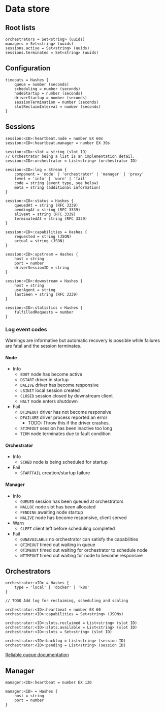 # Data store

## Root lists
```
orchestrators = Set<string> (uuids)
managers = Set<string> (uuids)
sessions.active = Set<string> (uuids)
sessions.terminated = Set<string> (uuids)
```

## Configuration
```
timeouts = Hashes {
	queue = number (seconds)
	scheduling = number (seconds)
	nodeStartup = number (seconds)
	driverStartup = number (seconds)
	sessionTermination = number (seconds)
	slotReclaimInterval = number (seconds)
}
```

## Sessions
```
session:<ID>:heartbeat.node = number EX 60s
session:<ID>:heartbeat.manager = number EX 30s

session:<ID>:slot = string (slot ID)
// Orchestrator being a list is an implementation detail.
session:<ID>:orchestrator = List<string> (orchestrator ID)

session:<ID>:log = Stream {
	component = 'node' | 'orchestrator' | 'manager' | 'proxy'
	level = 'info' | 'warn' | 'fail'
	code = string (event type, see below)
	meta = string (additional information)
}

session:<ID>:status = Hashes {
	queuedAt = string (RFC 3339)
	pendingAt = string (RFC 3339)
	aliveAt = string (RFC 3339)
	terminatedAt = string (RFC 3339)
}

session:<ID>:capabilities = Hashes {
	requested = string (JSON)
	actual = string (JSON)
}

session:<ID>:upstream = Hashes {
	host = string
	port = number
	driverSessionID = string
}

session:<ID>:downstream = Hashes {
	host = string
	userAgent = string
	lastSeen = string (RFC 3339)
}

session:<ID>:statistics = Hashes {
	fulfilledRequests = number
}
```

### Log event codes
Warnings are informative but automatic recovery is possible while failures are fatal and the session terminates.

#### Node
- Info
	- `BOOT` node has become active
	- `DSTART` driver in startup
	- `DALIVE` driver has become responsive
	- `LSINIT` local session created
	- `CLOSED` session closed by downstream client
	- `HALT` node enters shutdown
- Fail
	- `DTIMEOUT` driver has not become responsive
	- `DFAILURE` driver process reported an error
		- TODO: Throw this if the driver crashes.
	- `STIMEOUT` session has been inactive too long
	- `TERM` node terminates due to fault condition

#### Orchestrator
- Info
	- `SCHED` node is being scheduled for startup
- Fail
	- `STARTFAIL` creation/startup failure

#### Manager
- Info
	- `QUEUED` session has been queued at orchestrators
	- `NALLOC` node slot has been allocated
	- `PENDING` awaiting node startup
	- `NALIVE` node has become responsive, client served
- Warn
	- `CLEFT` client left before scheduling completed
- Fail
	- `QUNAVAILABLE` no orchestrator can satisfy the capabilities
	- `QTIMEOUT` timed out waiting in queue
	- `OTIMEOUT` timed out waiting for orchestrator to schedule node
	- `NTIMEOUT` timed out waiting for node to become responsive

## Orchestrators
```
orchestrator:<ID> = Hashes {
	type = 'local' | 'docker' | 'k8s'
}

// TODO Add log for reclaiming, scheduling and scaling

orchestrator:<ID>:heartbeat = number EX 60
orchestrator:<ID>:capabilities = Set<string> (JSONs)

orchestrator:<ID>:slots.reclaimed = List<string> (slot ID)
orchestrator:<ID>:slots.available = List<string> (slot ID)
orchestrator:<ID>:slots = Set<string> (slot ID)

orchestrator:<ID>:backlog = List<string> (session ID)
orchestrator:<ID>:pending = List<string> (session ID)
```

[Reliable queue documentation](https://redis.io/commands/rpoplpush#pattern-reliable-queue)

## Manager
```
manager:<ID>:heartbeat = number EX 120

manager:<ID> = Hashes {
	host = string
	port = number
}
```